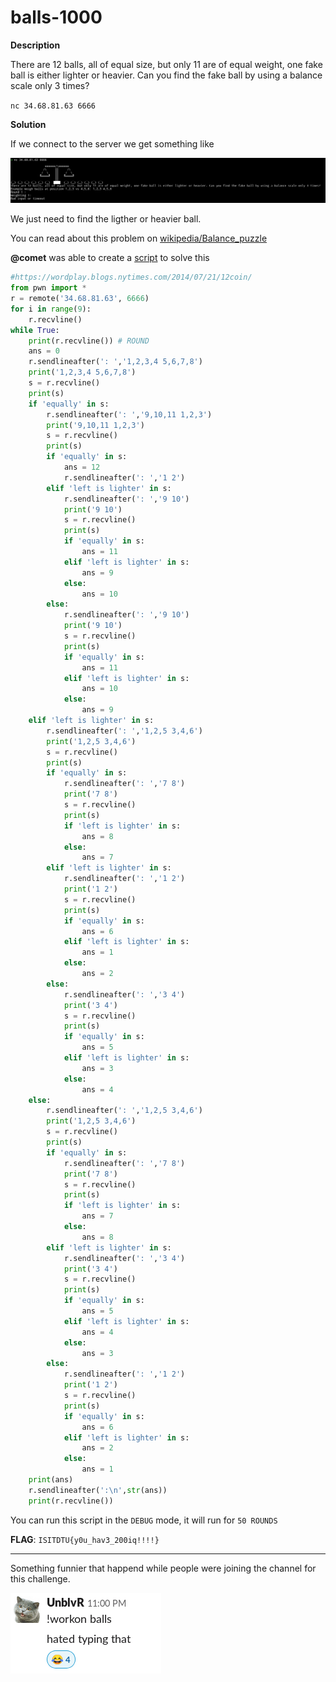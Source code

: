 
# balls-1000

__Description__

There are 12 balls, all of equal size, but only 11 are of equal weight, one fake ball is either lighter or heavier. Can you find the fake ball by using a balance scale only 3 times?

`nc 34.68.81.63 6666`

__Solution__

If we connect to the server we get something like

![](Images/connect.png)

We just need to find the ligther or heavier ball.

You can read about this problem on [wikipedia/Balance_puzzle](https://en.wikipedia.org/wiki/Balance_puzzle)

__@comet__ was able to create a [script](balls.py) to solve this

```python
#https://wordplay.blogs.nytimes.com/2014/07/21/12coin/
from pwn import *
r = remote('34.68.81.63', 6666)
for i in range(9):
    r.recvline()
while True:
    print(r.recvline()) # ROUND
    ans = 0
    r.sendlineafter(': ','1,2,3,4 5,6,7,8')
    print('1,2,3,4 5,6,7,8')
    s = r.recvline()
    print(s)
    if 'equally' in s:
        r.sendlineafter(': ','9,10,11 1,2,3')
        print('9,10,11 1,2,3')
        s = r.recvline()
        print(s)
        if 'equally' in s:
            ans = 12
            r.sendlineafter(': ','1 2')
        elif 'left is lighter' in s:
            r.sendlineafter(': ','9 10')
            print('9 10')
            s = r.recvline()
            print(s)
            if 'equally' in s:
                ans = 11
            elif 'left is lighter' in s:
                ans = 9
            else:
                ans = 10
        else:
            r.sendlineafter(': ','9 10')
            print('9 10')
            s = r.recvline()
            print(s)
            if 'equally' in s:
                ans = 11
            elif 'left is lighter' in s:
                ans = 10
            else:
                ans = 9
    elif 'left is lighter' in s:
        r.sendlineafter(': ','1,2,5 3,4,6')
        print('1,2,5 3,4,6')
        s = r.recvline()
        print(s)
        if 'equally' in s:
            r.sendlineafter(': ','7 8')
            print('7 8')
            s = r.recvline()
            print(s)
            if 'left is lighter' in s:
                ans = 8
            else:
                ans = 7
        elif 'left is lighter' in s:
            r.sendlineafter(': ','1 2')
            print('1 2')
            s = r.recvline()
            print(s)
            if 'equally' in s:
                ans = 6
            elif 'left is lighter' in s:
                ans = 1
            else:
                ans = 2
        else:
            r.sendlineafter(': ','3 4')
            print('3 4')
            s = r.recvline()
            print(s)
            if 'equally' in s:
                ans = 5
            elif 'left is lighter' in s:
                ans = 3
            else:
                ans = 4
    else:
        r.sendlineafter(': ','1,2,5 3,4,6')
        print('1,2,5 3,4,6')
        s = r.recvline()
        print(s)
        if 'equally' in s:
            r.sendlineafter(': ','7 8')
            print('7 8')
            s = r.recvline()
            print(s)
            if 'left is lighter' in s:
                ans = 7
            else:
                ans = 8
        elif 'left is lighter' in s:
            r.sendlineafter(': ','3 4')
            print('3 4')
            s = r.recvline()
            print(s)
            if 'equally' in s:
                ans = 5
            elif 'left is lighter' in s:
                ans = 4
            else:
                ans = 3
        else:
            r.sendlineafter(': ','1 2')
            print('1 2')
            s = r.recvline()
            print(s)
            if 'equally' in s:
                ans = 6
            elif 'left is lighter' in s:
                ans = 2
            else:
                ans = 1
    print(ans)
    r.sendlineafter(':\n',str(ans))
    print(r.recvline())
```

You can run this script in the `DEBUG` mode, it will run for `50 ROUNDS`

**FLAG**: `ISITDTU{y0u_hav3_200iq!!!!}`

***

Something funnier that happend while people were joining the channel for this challenge.

![](Images/working-on-balls.png)
